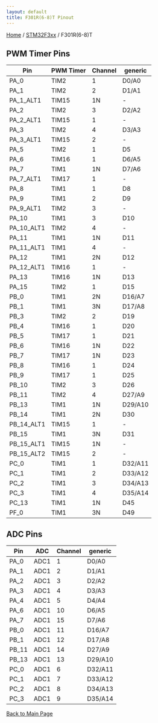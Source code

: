 ```yaml
---
layout: default
title: F301R(6-8)T Pinout
---
```


[Home](../../index.md) / [STM32F3xx](../index.md) / F301R(6-8)T

## PWM Timer Pins

| Pin | PWM Timer | Channel | generic |
| --- | --- | --- | --- |
| PA_0 | TIM2 | 1 | D0/A0 |
| PA_1 | TIM2 | 2 | D1/A1 |
| PA_1_ALT1 | TIM15 | 1N | - |
| PA_2 | TIM2 | 3 | D2/A2 |
| PA_2_ALT1 | TIM15 | 1 | - |
| PA_3 | TIM2 | 4 | D3/A3 |
| PA_3_ALT1 | TIM15 | 2 | - |
| PA_5 | TIM2 | 1 | D5 |
| PA_6 | TIM16 | 1 | D6/A5 |
| PA_7 | TIM1 | 1N | D7/A6 |
| PA_7_ALT1 | TIM17 | 1 | - |
| PA_8 | TIM1 | 1 | D8 |
| PA_9 | TIM1 | 2 | D9 |
| PA_9_ALT1 | TIM2 | 3 | - |
| PA_10 | TIM1 | 3 | D10 |
| PA_10_ALT1 | TIM2 | 4 | - |
| PA_11 | TIM1 | 1N | D11 |
| PA_11_ALT1 | TIM1 | 4 | - |
| PA_12 | TIM1 | 2N | D12 |
| PA_12_ALT1 | TIM16 | 1 | - |
| PA_13 | TIM16 | 1N | D13 |
| PA_15 | TIM2 | 1 | D15 |
| PB_0 | TIM1 | 2N | D16/A7 |
| PB_1 | TIM1 | 3N | D17/A8 |
| PB_3 | TIM2 | 2 | D19 |
| PB_4 | TIM16 | 1 | D20 |
| PB_5 | TIM17 | 1 | D21 |
| PB_6 | TIM16 | 1N | D22 |
| PB_7 | TIM17 | 1N | D23 |
| PB_8 | TIM16 | 1 | D24 |
| PB_9 | TIM17 | 1 | D25 |
| PB_10 | TIM2 | 3 | D26 |
| PB_11 | TIM2 | 4 | D27/A9 |
| PB_13 | TIM1 | 1N | D29/A10 |
| PB_14 | TIM1 | 2N | D30 |
| PB_14_ALT1 | TIM15 | 1 | - |
| PB_15 | TIM1 | 3N | D31 |
| PB_15_ALT1 | TIM15 | 1N | - |
| PB_15_ALT2 | TIM15 | 2 | - |
| PC_0 | TIM1 | 1 | D32/A11 |
| PC_1 | TIM1 | 2 | D33/A12 |
| PC_2 | TIM1 | 3 | D34/A13 |
| PC_3 | TIM1 | 4 | D35/A14 |
| PC_13 | TIM1 | 1N | D45 |
| PF_0 | TIM1 | 3N | D49 |


## ADC Pins

| Pin | ADC | Channel | generic |
| --- | --- | --- | --- |
| PA_0 | ADC1 | 1 | D0/A0 |
| PA_1 | ADC1 | 2 | D1/A1 |
| PA_2 | ADC1 | 3 | D2/A2 |
| PA_3 | ADC1 | 4 | D3/A3 |
| PA_4 | ADC1 | 5 | D4/A4 |
| PA_6 | ADC1 | 10 | D6/A5 |
| PA_7 | ADC1 | 15 | D7/A6 |
| PB_0 | ADC1 | 11 | D16/A7 |
| PB_1 | ADC1 | 12 | D17/A8 |
| PB_11 | ADC1 | 14 | D27/A9 |
| PB_13 | ADC1 | 13 | D29/A10 |
| PC_0 | ADC1 | 6 | D32/A11 |
| PC_1 | ADC1 | 7 | D33/A12 |
| PC_2 | ADC1 | 8 | D34/A13 |
| PC_3 | ADC1 | 9 | D35/A14 |


[Back to Main Page](../../index.md)